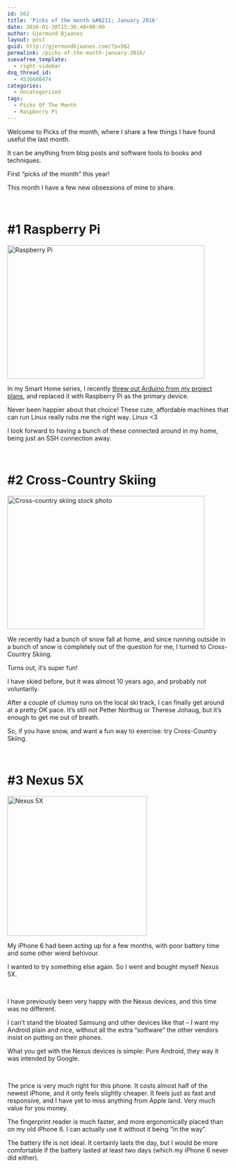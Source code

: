 ```yaml
---
id: 562
title: 'Picks of the month &#8211; January 2016'
date: 2016-01-30T15:36:48+00:00
author: Gjermund Bjaanes
layout: post
guid: http://gjermundbjaanes.com/?p=562
permalink: /picks-of-the-month-january-2016/
suevafree_template:
  - right-sidebar
dsq_thread_id:
  - 4536608474
categories:
  - Uncategorized
tags:
  - Picks Of The Month
  - Raspberry Pi
---
```

Welcome to Picks of the month, where I share a few things I have found useful the last month.

It can be anything from blog posts and software tools to books and techniques.

<!--more-->
First &#8220;picks of the month&#8221; this year!

This month I have a few new obsessions of mine to share.

&nbsp;

# #1 Raspberry Pi

<a href="http://gjermundbjaanes.com/wp-content/uploads/2016/01/rpi1bplus-1.png" rel="attachment wp-att-563"><img class="alignnone size-large wp-image-563" src="http://gjermundbjaanes.com/wp-content/uploads/2016/01/rpi1bplus-1-449x304.png" alt="Raspberry Pi" width="449" height="304" /></a>

In my Smart Home series, I recently <a href="http://gjermundbjaanes.com/smart-home-series-part-4-out-with-arduino-in-with-raspberry-pi/" target="_blank">threw out Arduino from my project plans</a>, and replaced it with Raspberry Pi as the primary device.

Never been happier about that choice! These cute, affordable machines that can run Linux really rubs me the right way. Linux <3

I look forward to having a bunch of these connected around in my home, being just an SSH connection away.

&nbsp;

# #2 Cross-Country Skiing

<a href="http://gjermundbjaanes.com/wp-content/uploads/2016/01/Depositphotos_53642359_s-2015.jpg" rel="attachment wp-att-564"><img class="alignnone size-large wp-image-564" src="http://gjermundbjaanes.com/wp-content/uploads/2016/01/Depositphotos_53642359_s-2015-449x304.jpg" alt="Cross-country skiing stock photo" width="449" height="304" /></a>

We recently had a bunch of snow fall at home, and since running outside in a bunch of snow is completely out of the question for me, I turned to Cross-Country Skiing.

Turns out, it&#8217;s super fun!

I have skied before, but it was almost 10 years ago, and probably not voluntarily.

After a couple of clumsy runs on the local ski track, I can finally get around at a pretty OK pace. It&#8217;s still not Petter Northug or Therese Johaug, but it&#8217;s enough to get me out of breath.

So, if you have snow, and want a fun way to exercise: try Cross-Country Skiing.

&nbsp;

# #3 Nexus 5X

<a href="http://gjermundbjaanes.com/wp-content/uploads/2016/01/nexus5x.jpg" rel="attachment wp-att-566"><img class="alignnone wp-image-566 " src="http://gjermundbjaanes.com/wp-content/uploads/2016/01/nexus5x-e1454164373752.jpg" alt="Nexus 5X" width="318" height="318" /></a>

My iPhone 6 had been acting up for a few months, with poor battery time and some other wierd behivour.

I wanted to try something else again. So I went and bought myself Nexus 5X.

&nbsp;

I have previously been very happy with the Nexus devices, and this time was no different.

I can&#8217;t stand the bloated Samsung and other devices like that &#8211; I want my Android plain and nice, without all the extra &#8220;software&#8221; the other vendors insist on putting on their phones.

What you get with the Nexus devices is simple: Pure Android, they way it was intended by Google.

&nbsp;

The price is very much right for this phone. It costs almost half of the newest iPhone, and it only feels slightly cheaper. It feels just as fast and responsive, and I have yet to miss anything from Apple land. Very much value for you money.

The fingerprint reader is much faster, and more ergonomically placed than on my old iPhone 6. I can actually use it without it being &#8220;in the way&#8221;.

The battery life is not ideal. It certainly lasts the day, but I would be more comfortable if the battery lasted at least two days (which my iPhone 6 never did either).

<div class="addtoany_share_save_container addtoany_content_bottom">
  <div class="a2a_kit a2a_kit_size_32 addtoany_list a2a_target" id="wpa2a_59">
    <a class="a2a_button_facebook" href="http://www.addtoany.com/add_to/facebook?linkurl=http%3A%2F%2Fgjermundbjaanes.com%2Fpicks-of-the-month-january-2016%2F&linkname=Picks%20of%20the%20month%20%E2%80%93%20January%202016" title="Facebook" rel="nofollow" target="_blank"></a><a class="a2a_button_twitter" href="http://www.addtoany.com/add_to/twitter?linkurl=http%3A%2F%2Fgjermundbjaanes.com%2Fpicks-of-the-month-january-2016%2F&linkname=Picks%20of%20the%20month%20%E2%80%93%20January%202016" title="Twitter" rel="nofollow" target="_blank"></a><a class="a2a_button_google_plus" href="http://www.addtoany.com/add_to/google_plus?linkurl=http%3A%2F%2Fgjermundbjaanes.com%2Fpicks-of-the-month-january-2016%2F&linkname=Picks%20of%20the%20month%20%E2%80%93%20January%202016" title="Google+" rel="nofollow" target="_blank"></a><a class="a2a_dd addtoany_share_save" href="https://www.addtoany.com/share"></a>
  </div>
</div>
